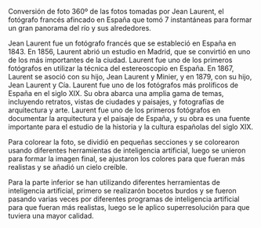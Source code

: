
Conversión de foto 360º de las fotos tomadas por Jean Laurent, el fotógrafo francés afincado en España que tomó 7 instantáneas para formar un gran panorama del río y sus alrededores.

Jean Laurent fue un fotógrafo francés que se estableció en España en 1843. En 1856, Laurent abrió un estudio en Madrid, que se convirtió en uno de los más importantes de la ciudad. Laurent fue uno de los primeros fotógrafos en utilizar la técnica del estereoscopio en España. En 1867, Laurent se asoció con su hijo, Jean Laurent y Minier, y en 1879, con su hijo, Jean Laurent y Cía. Laurent fue uno de los fotógrafos más prolíficos de España en el siglo XIX. Su obra abarca una amplia gama de temas, incluyendo retratos, vistas de ciudades y paisajes, y fotografías de arquitectura y arte. Laurent fue uno de los primeros fotógrafos en documentar la arquitectura y el paisaje de España, y su obra es una fuente importante para el estudio de la historia y la cultura españolas del siglo XIX.

Para colorear la foto, se dividió en pequeñas secciones y se colorearon usando diferentes herramientas de inteligencia artificial, luego se unieron para formar la imagen final, se ajustaron los colores para que fueran más realistas y se añadió un cielo creíble.

Para la parte inferior se han utilizando diferentes herramientas de inteligencia artificial, primero se realizarón bocetos burdos y se fueron pasando varias veces por diferentes programas de inteligencia artificial para que fueran más realistas, luego se le aplico superresolución para que tuviera una mayor calidad.